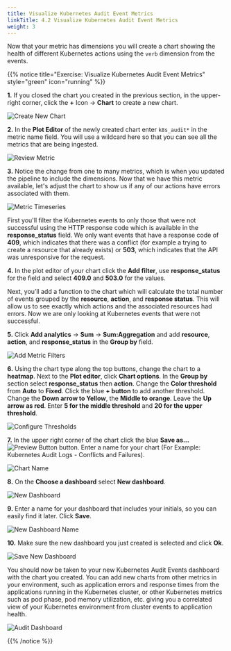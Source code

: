```yaml
---
title: Visualize Kubernetes Audit Event Metrics
linkTitle: 4.2 Visualize Kubernetes Audit Event Metrics
weight: 3
---
```


Now that your metric has dimensions you will create a chart showing the health of different Kubernetes actions using the `verb` dimension from the events.

{{% notice title="Exercise: Visualize Kubernetes Audit Event Metrics" style="green" icon="running" %}}

**1.** If you closed the chart you created in the previous section, in the upper-right corner, click the **+** Icon → **Chart** to create a new chart.

![Create New Chart](../../images/create_new_chart.png?width=40vw)

**2.** In the **Plot Editor** of the newly created chart enter `k8s_audit*` in the metric name field. You will use a wildcard here so that you can see all the metrics that are being ingested.

![Review Metric](../../images/review_metric.png?width=40vw)

**3.** Notice the change from one to many metrics, which is when you updated the pipeline to include the dimensions. Now that we have this metric available, let's adjust the chart to show us if any of our actions have errors associated with them.

![Metric Timeseries](../../images/metric_timeseries.png?width=40vw)

First you'll filter the Kubernetes events to only those that were not successful using the HTTP response code which is available in the **response_status** field. We only want events that have a response code of **409**, which indicates that there was a conflict (for example a trying to create a resource that already exists) or **503**, which indicates that the API was unresponsive for the request.

**4.** In the plot editor of your chart click the **Add filter**, use **response_status** for the field and select **409.0** and **503.0** for the values.

Next, you’ll add a function to the chart which will calculate the total number of events grouped by the **resource**, **action**, and **response status**. This will allow us to see exactly which actions and the associated resources had errors. Now we are only looking at Kubernetes events that were not successful.

**5.** Click **Add analytics** → **Sum** → **Sum:Aggregation** and add **resource**, **action**, and **response_status** in the **Group by** field.

![Add Metric Filters](../../images/add_metric_filters.png?width=40vw)

**6.** Using the chart type along the top buttons, change the chart to a **heatmap**. Next to the **Plot editor**, click **Chart options**. In the **Group by** section select **response_status** then **action**. Change the **Color threshold** from **Auto** to **Fixed**. Click the blue **+ button** to add another threshold. Change the **Down arrow to Yellow**, the **Middle to orange**. Leave the **Up arrow as red**. Enter **5 for the middle threshold** and **20 for the upper threshold**.

![Configure Thresholds](../../images/configure_thresholds.png?width=40vw)

**7.** In the upper right corner of the chart click the blue **Save as...** ![Preview Button](../../images/save_as_btn.png?height=20px&classes=inline) button. Enter a name for your chart (For Example: Kubernetes Audit Logs - Conflicts and Failures).

![Chart Name](../../images/chart_name.png)

**8.** On the **Choose a dashboard** select **New dashboard**.

![New Dashboard](../../images/new_dashboard.png)

**9.**  Enter a name for your dashboard that includes your initials, so you can easily find it later. Click **Save**.

![New Dashboard Name](../../images/dashboard_name.png)

**10.** Make sure the new dashboard you just created is selected and click **Ok**.

![Save New Dashboard](../../images/save_new_dashboard.png)

You should now be taken to your new Kubernetes Audit Events dashboard with the chart you created. You can add new charts from other metrics in your environment, such as application errors and response times from the applications running in the Kubernetes cluster, or other Kubernetes metrics such as pod phase, pod memory utilization, etc. giving you a correlated view of your Kubernetes environment from cluster events to application health.

![Audit Dashboard](../../images/audit_dashboard.png?width=40vw)

{{% /notice %}}
